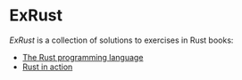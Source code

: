 # ExRust

_ExRust_ is a collection of solutions to exercises in Rust books:

- [The Rust programming language](https://doc.rust-lang.org/book/)
- [Rust in action](https://livebook.manning.com/book/rust-in-action/)
